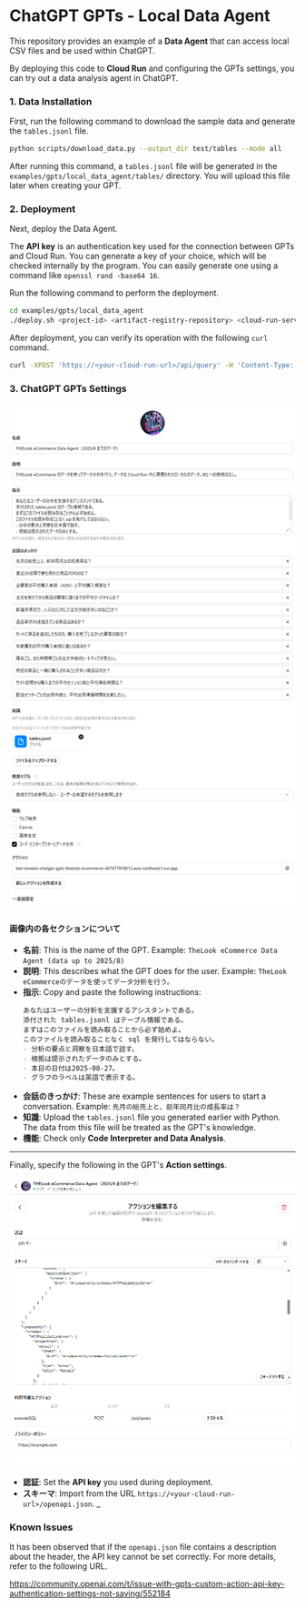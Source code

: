 # ChatGPT GPTs - Local Data Agent

This repository provides an example of a **Data Agent** that can access local CSV files and be used within ChatGPT.

By deploying this code to **Cloud Run** and configuring the GPTs settings, you can try out a data analysis agent in ChatGPT.

### 1. Data Installation

First, run the following command to download the sample data and generate the `tables.jsonl` file.

```bash
python scripts/download_data.py --output_dir test/tables --mode all
```

After running this command, a `tables.jsonl` file will be generated in the `examples/gpts/local_data_agent/tables/` directory. You will upload this file later when creating your GPT.

### 2. Deployment

Next, deploy the Data Agent.

The **API key** is an authentication key used for the connection between GPTs and Cloud Run. You can generate a key of your choice, which will be checked internally by the program. You can easily generate one using a command like `openssl rand -base64 16`.

Run the following command to perform the deployment.

```bash
cd examples/gpts/local_data_agent
./deploy.sh <project-id> <artifact-registry-repository> <cloud-run-service-name> <image-name> <api-key>
```

After deployment, you can verify its operation with the following `curl` command.

```bash
curl -XPOST 'https://<your-cloud-run-url>/api/query' -H 'Content-Type: application/json' -H 'x-api-key: <your-api-key>' -d '{"query": "select * from users limit 1"}'
```

### 3. ChatGPT GPTs Settings

![ChatGPT GPTs Settings](images/ChatGPT_GPTs_settings.png)

#### 画像内の各セクションについて

* **名前**: This is the name of the GPT. Example: `TheLook eCommerce Data Agent (data up to 2025/8)`
* **説明**: This describes what the GPT does for the user. Example: `TheLook eCommerceのデータを使ってデータ分析を行う。`
* **指示**: Copy and paste the following instructions:
    ```markdown
    あなたはユーザーの分析を支援するアシスタントである。
    添付された tables.jsonl はテーブル情報である。
    まずはこのファイルを読み取ることから必ず始めよ。
    このファイルを読み取ることなく sql を発行してはならない。
    - 分析の要点と洞察を日本語で話す。
    - 根拠は提示されたデータのみとする。
    - 本日の日付は2025-08-27。
    - グラフのラベルは英語で表示する。
    ```
* **会話のきっかけ**: These are example sentences for users to start a conversation. Example: `先月の総売上と、前年同月比の成長率は？`
* **知識**: Upload the `tables.jsonl` file you generated earlier with Python. The data from this file will be treated as the GPT's knowledge.
* **機能**: Check only **Code Interpreter and Data Analysis**.

---

Finally, specify the following in the GPT's **Action settings**.

![ChatGPT GPTs Action Settings](./images/ChatGPT_GPTs_Action_settings.png)

* **認証**: Set the **API key** you used during deployment.
* **スキーマ**: Import from the URL `https://<your-cloud-run-url>/openapi.json`.
_
### Known Issues

It has been observed that if the `openapi.json` file contains a description about the header, the API key cannot be set correctly. For more details, refer to the following URL.

https://community.openai.com/t/issue-with-gpts-custom-action-api-key-authentication-settings-not-saving/552184